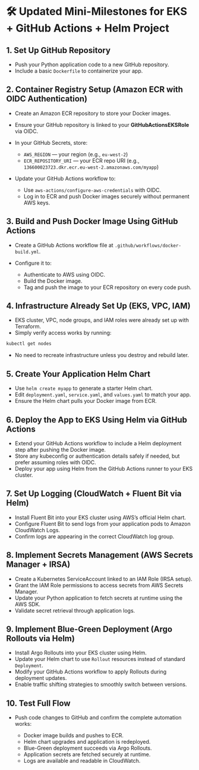 # 🛠️ Updated Mini-Milestones for EKS + GitHub Actions + Helm Project

## 1. Set Up GitHub Repository

* Push your Python application code to a new GitHub repository.
* Include a basic `Dockerfile` to containerize your app.

## 2. Container Registry Setup (Amazon ECR with OIDC Authentication)

* Create an Amazon ECR repository to store your Docker images.
* Ensure your GitHub repository is linked to your **GitHubActionsEKSRole** via OIDC.
* In your GitHub Secrets, store:

  * `AWS_REGION` — your region (e.g., `eu-west-2`)
  * `ECR_REPOSITORY_URI` — your ECR repo URI (e.g., `136600023723.dkr.ecr.eu-west-2.amazonaws.com/myapp`)
* Update your GitHub Actions workflow to:

  * Use `aws-actions/configure-aws-credentials` with OIDC.
  * Log in to ECR and push Docker images securely without permanent AWS keys.

## 3. Build and Push Docker Image Using GitHub Actions

* Create a GitHub Actions workflow file at `.github/workflows/docker-build.yml`.
* Configure it to:

  * Authenticate to AWS using OIDC.
  * Build the Docker image.
  * Tag and push the image to your ECR repository on every code push.

## 4. Infrastructure Already Set Up (EKS, VPC, IAM)

* EKS cluster, VPC, node groups, and IAM roles were already set up with Terraform.
* Simply verify access works by running:

```bash
kubectl get nodes
```

* No need to recreate infrastructure unless you destroy and rebuild later.

## 5. Create Your Application Helm Chart

* Use `helm create myapp` to generate a starter Helm chart.
* Edit `deployment.yaml`, `service.yaml`, and `values.yaml` to match your app.
* Ensure the Helm chart pulls your Docker image from ECR.

## 6. Deploy the App to EKS Using Helm via GitHub Actions

* Extend your GitHub Actions workflow to include a Helm deployment step after pushing the Docker image.
* Store any kubeconfig or authentication details safely if needed, but prefer assuming roles with OIDC.
* Deploy your app using Helm from the GitHub Actions runner to your EKS cluster.

## 7. Set Up Logging (CloudWatch + Fluent Bit via Helm)

* Install Fluent Bit into your EKS cluster using AWS’s official Helm chart.
* Configure Fluent Bit to send logs from your application pods to Amazon CloudWatch Logs.
* Confirm logs are appearing in the correct CloudWatch log group.

## 8. Implement Secrets Management (AWS Secrets Manager + IRSA)

* Create a Kubernetes ServiceAccount linked to an IAM Role (IRSA setup).
* Grant the IAM Role permissions to access secrets from AWS Secrets Manager.
* Update your Python application to fetch secrets at runtime using the AWS SDK.
* Validate secret retrieval through application logs.

## 9. Implement Blue-Green Deployment (Argo Rollouts via Helm)

* Install Argo Rollouts into your EKS cluster using Helm.
* Update your Helm chart to use `Rollout` resources instead of standard `Deployment`.
* Modify your GitHub Actions workflow to apply Rollouts during deployment updates.
* Enable traffic shifting strategies to smoothly switch between versions.

## 10. Test Full Flow

* Push code changes to GitHub and confirm the complete automation works:

  * Docker image builds and pushes to ECR.
  * Helm chart upgrades and application is redeployed.
  * Blue-Green deployment succeeds via Argo Rollouts.
  * Application secrets are fetched securely at runtime.
  * Logs are available and readable in CloudWatch.

